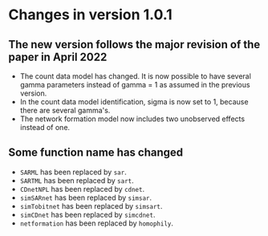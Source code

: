 # Changes in version 1.0.1
## The new version follows the major revision of the paper in April 2022
- The count data model has changed. It is now possible to have several gamma parameters instead of gamma = 1 as assumed in the previous version.
- In the count data model identification, sigma is now set to 1, because there are several gamma's.
- The network formation model now includes two unobserved effects instead of one.

## Some function name has changed
- `SARML` has been replaced by `sar`.
- `SARTML` has been replaced by `sart`.
- `CDnetNPL` has been replaced by `cdnet`.
- `simSARnet` has been replaced by `simsar`.
- `simTobitnet` has been replaced by `simsart`.
- `simCDnet` has been replaced by `simcdnet`.
- `netformation` has been replaced by `homophily`.